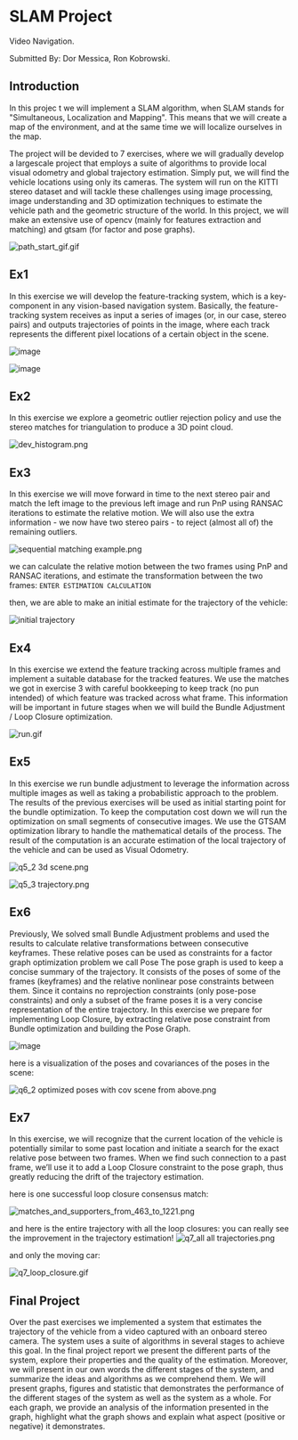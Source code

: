 # SLAM Project
Video Navigation.

Submitted By: Dor Messica, Ron Kobrowski.

## Introduction
In this projec t we will implement a SLAM algorithm, when SLAM stands for "Simultaneous, Localization and Mapping".
This means that we will create a map of the environment, and at the same time we will localize ourselves in the map.

The project will be devided to 7 exercises, where we will gradually develop a largescale project that employs a suite of algorithms to provide local visual odometry and global trajectory estimation. Simply put, we will find the vehicle locations using only its cameras. The system will run on the KITTI stereo dataset and will tackle these challenges using image processing, image understanding and 3D optimization techniques to estimate the vehicle path and the geometric structure of the world.
In this project, we will make an extensive use of opencv (mainly for features extraction and matching) and gtsam (for factor and pose graphs).

![path_start_gif.gif](VAN_ex%2Fmedia%2Fpath_start_gif.gif)

## Ex1
In this exercise we will develop the feature-tracking system, which is a key-component in any vision-based navigation system. Basically, the feature-tracking system receives as input a series of images (or, in our case, stereo pairs) and outputs trajectories of points in the image, where each track represents the different pixel locations of a certain object in the scene.

![image](https://github.com/Dor890/SLAM/assets/64433958/482a9f49-4aff-4471-8937-a9b87196c125)

![image](https://github.com/Dor890/SLAM/assets/64433958/b727ce39-ccf9-4537-b700-71adfae0ec94)

## Ex2
In this exercise we explore a geometric outlier rejection policy and use the stereo matches for triangulation to produce a 3D point cloud.

![dev_histogram.png](VAN_ex%2Fmedia%2Fdev_histogram.png)

## Ex3
In this exercise we will move forward in time to the next stereo pair and match the left image to the previous left image and run PnP using RANSAC iterations to estimate the relative motion. We will also use the extra information - we now have two stereo pairs - to reject (almost all of) the remaining outliers.

![sequential matching example.png](VAN_ex%2Fmedia%2Fsequential%20matching%20example.png)

we can calculate the relative motion between the two frames using PnP and RANSAC iterations, 
and estimate the transformation between the two frames:
`ENTER ESTIMATION CALCULATION`

then, we are able to make an initial estimate for the trajectory of the vehicle:

![initial trajectory](VAN_ex/media/trajectory.png)

## Ex4
In this exercise we extend the feature tracking across multiple frames and implement a suitable database for the tracked features. We use the matches we got in exercise 3 with careful bookkeeping to keep track (no pun intended) of which feature was tracked across what frame. This information will be important in future stages when we will build the Bundle Adjustment / Loop Closure optimization.

![run.gif](VAN_ex%2Fmedia%2Frun.gif)

## Ex5
In this exercise we run bundle adjustment to leverage the information across multiple images as well as taking a probabilistic approach to the problem. The results of the previous exercises will be used as initial starting point for the bundle optimization.
To keep the computation cost down we will run the optimization on small segments of consecutive images. We use the GTSAM optimization library to handle the mathematical details of the process.
The result of the computation is an accurate estimation of the local trajectory of the vehicle and can be used as Visual Odometry.

![q5_2 3d scene.png](VAN_ex%2Fmedia%2Fq5_2%203d%20scene.png)

![q5_3 trajectory.png](VAN_ex%2Fmedia%2Fq5_3%20trajectory.png)

## Ex6
Previously, We solved small Bundle Adjustment problems and used the results to calculate relative transformations between consecutive keyframes.
These relative poses can be used as constraints for a factor graph optimization problem we call Pose The pose graph is used to keep a concise summary of the trajectory.
It consists of the poses of some of the frames (keyframes) and the relative nonlinear pose constraints between them. Since it contains no
reprojection constraints (only pose-pose constraints) and only a subset of the frame poses it is a very concise representation of the entire trajectory.
In this exercise we prepare for implementing Loop Closure, by extracting relative pose constraint from Bundle optimization and building the Pose Graph.

![image](https://github.com/Dor890/SLAM/assets/64433958/0814ccbd-9fdf-4a93-a69c-a0271450f175)

here is a visualization of the poses and covariances of the poses in the scene:

![q6_2 optimized poses with cov scene from above.png](VAN_ex%2Fmedia%2Fq6_2%20optimized%20poses%20with%20cov%20scene%20from%20above.png)

## Ex7
In this exercise, we will recognize that the current location of the vehicle is potentially similar to some past location and initiate a search for the exact relative pose between two frames.
When we find such connection to a past frame, we’ll use it to add a Loop Closure constraint to the pose graph, thus greatly reducing the drift of the trajectory estimation.

here is one successful loop closure consensus match:

![matches_and_supporters_from_463_to_1221.png](VAN_ex%2Fmedia%2Fmatches_and_supporters_from_463_to_1221.png)

and here is the entire trajectory with all the loop closures:
you can really see the improvement in the trajectory estimation! 
![q7_all all trajectories.png](VAN_ex%2Fmedia%2Fq7_all%20all%20trajectories.png)

and only the moving car:

![q7_loop_closure.gif](VAN_ex%2Fmedia%2Fq7_loop_closure.gif)


## Final Project
Over the past exercises we implemented a system that estimates the trajectory of the vehicle from a video captured with an onboard stereo camera.
The system uses a suite of algorithms in several stages to achieve this goal. In the final project report we present the different parts of the system, explore their properties and the quality of the estimation.
Moreover, we will present in our own words the different stages of the system, and summarize the ideas and algorithms as we comprehend them.
We will present graphs, figures and statistic that demonstrates the performance of the different stages of the system as well as the system as a whole.
For each graph, we provide an analysis of the information presented in the graph, highlight what the graph shows and explain what aspect (positive or negative) it demonstrates.
